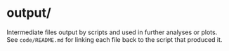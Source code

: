 # output/

Intermediate files output by scripts and used in further analyses or plots. See `code/README.md` for linking each file back to the script that produced it.
